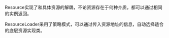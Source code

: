
Resource实现了和具体资源的解耦，不论资源存在于何种介质，都可以通过相同的实例返回。


ResourceLoader采用了策略模式，可以通过传入资源地址的信息，自动选择适合的底层资源实现类。